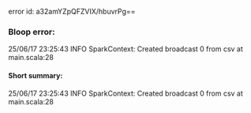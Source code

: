 error id: a32amYZpQFZVIX/hbuvrPg==
### Bloop error:

25/06/17 23:25:43 INFO SparkContext: Created broadcast 0 from csv at main.scala:28
#### Short summary: 

25/06/17 23:25:43 INFO SparkContext: Created broadcast 0 from csv at main.scala:28